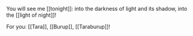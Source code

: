 You will see me [[tonight]]:
    into the darkness of light 
      and its shadow,
    into the [[light of night]]!

For you:
  [[Tara]],
  [[Burup]],
  [[Taraburup]]!
